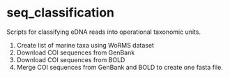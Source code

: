 # seq_classification

Scripts for classifying eDNA reads into operational taxonomic units.

1. Create list of marine taxa using WoRMS dataset
2. Download COI sequences from GenBank
3. Download COI sequences from BOLD
4. Merge COI sequences from GenBank and BOLD to create one fasta file.
